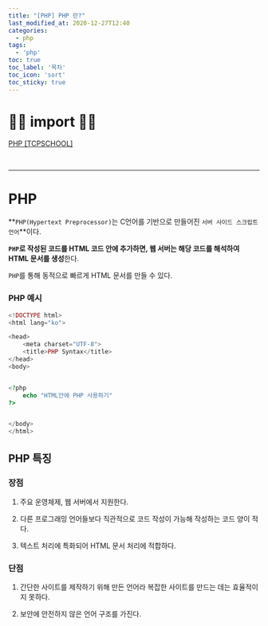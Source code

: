 ```yaml
---
title: "[PHP] PHP 란?"
last_modified_at: 2020-12-27T12:40
categories: 
  - php
tags: 
  - 'php'
toc: true
toc_label: '목차'
toc_icon: 'sort'
toc_sticky: true
---
```


# 🙆‍♂️ import 🙇‍♂️

[PHP [TCPSCHOOL]](http://www.tcpschool.com/php/php_intro_intro)

[]()

[]()

[]()

[]()

[]()

<br>

---

# PHP

**`PHP(Hypertext Preprocessor)`는 C언어를 기반으로 만들어진 `서버 사이드 스크립트 언어`**이다.

**`PHP`로 작성된 코드를 HTML 코드 안에 추가하면, 웹 서버는 해당 코드를 해석하여 HTML 문서를 생성**한다.

`PHP`를 통해 동적으로 빠르게 HTML 문서를 만들 수 있다. 


### PHP 예시


```php
<!DOCTYPE html>
<html lang="ko">

<head>
    <meta charset="UTF-8">
    <title>PHP Syntax</title>
</head>
<body>


<?php
    echo "HTML안에 PHP 사용하기"
?>


</body>
</html>
```

## PHP 특징

### 장점

1. 주요 운영체제, 웹 서버에서 지원한다.

2. 다른 프로그래밍 언어들보다 직관적으로 코드 작성이 가능해 작성하는 코드 양이 적다.

3. 텍스트 처리에 특화되어 HTML 문서 처리에 적합하다.



### 단점

1. 간단한 사이트를 제작하기 위해 만든 언어라 복잡한 사이트를 만드는 데는 효율적이지 못하다.

2. 보안에 안전하지 않은 언어 구조를 가진다.

